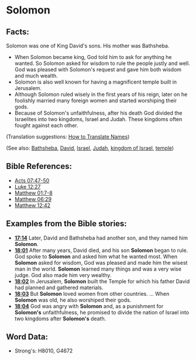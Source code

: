 # Solomon #

## Facts: ##

Solomon was one of King David's sons. His mother was Bathsheba.

* When Solomon became king, God told him to ask for anything he wanted. So Solomon asked for wisdom to rule the people justly and well. God was pleased with Solomon's request and gave him both wisdom and much wealth.
* Solomon is also well known for having a magnificent temple built in Jerusalem.
* Although Solomon ruled wisely in the first years of his reign, later on he foolishly married many foreign women and started worshiping their gods. 
* Because of Solomon's unfaithfulness, after his death God divided the Israelites into two kingdoms, Israel and Judah. These kingdoms often fought against each other.

(Translation suggestions: [How to Translate Names](rc://en/ta/man/translate/translate-names))

(See also: [Bathsheba](../names/bathsheba.md), [David](../names/david.md), [Israel](../kt/israel.md), [Judah](../names/kingdomofjudah.md), [kingdom of Israel](../names/kingdomofisrael.md), [temple](../kt/temple.md))

## Bible References: ##

* [Acts 07:47-50](rc://en/tn/help/act/07/47)
* [Luke 12:27](rc://en/tn/help/luk/12/27)
* [Matthew 01:7-8](rc://en/tn/help/mat/01/07)
* [Matthew 06:29](rc://en/tn/help/mat/06/29)
* [Matthew 12:42](rc://en/tn/help/mat/12/42)

## Examples from the Bible stories: ##

* __[17:14](rc://en/tn/help/obs/17/14)__ Later,  David and Bathsheba had another son, and they named him __Solomon__.
* __[18:01](rc://en/tn/help/obs/18/01)__ After many years, David died, and his son __Solomon__ began to rule. God spoke to __Solomon__ and asked him what he wanted most. When __Solomon__ asked for wisdom, God was pleased and made him the wisest man in the world. __Solomon__ learned many things and was a very wise judge. God also made him very wealthy.
* __[18:02](rc://en/tn/help/obs/18/02)__ In Jerusalem, __Solomon__ built the Temple for which his father David had planned and gathered materials.
* __[18:03](rc://en/tn/help/obs/18/03)__ But __Solomon__ loved women from other countries. ... When __Solomon__ was old, he also worshiped their gods.
* __[18:04](rc://en/tn/help/obs/18/04)__ God was angry with __Solomon__ and, as a punishment for __Solomon's__ unfaithfulness, he promised to divide the nation of Israel into two kingdoms after __Solomon's__ death.

## Word Data: ##

* Strong's: H8010, G4672
